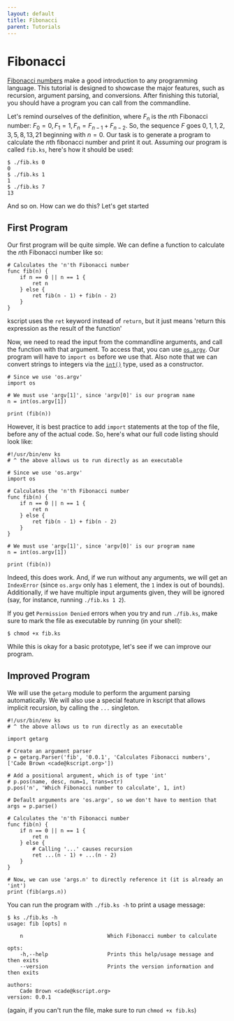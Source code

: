 ```yaml
---
layout: default
title: Fibonacci
parent: Tutorials
---
```


# Fibonacci

[Fibonacci numbers](https://en.wikipedia.org/wiki/Fibonacci_number) make a good introduction to any programming language. This tutorial is designed to showcase the major features, such as recursion, argument parsing, and conversions. After finishing this tutorial, you should have a program you can call from the commandline.

Let's remind ourselves of the definition, where $F_n$ is the $n$th Fibonacci number: $F_0 = 0, F_1 = 1, F_{n} = F_{n-1} + F_{n-2}$. So, the sequence $F$ goes $0, 1, 1, 2, 3, 5, 8, 13, 21$ beginning with $n=0$. Our task is to generate a program to calculate the $n$th fibonacci number and print it out. Assuming our program is called `fib.ks`, here's how it should be used:

```shell
$ ./fib.ks 0
0
$ ./fib.ks 1
1
$ ./fib.ks 7
13
```

And so on. How can we do this? Let's get started

## First Program

Our first program will be quite simple. We can define a function to calculate the $n$th Fibonacci number like so:

```ks
# Calculates the 'n'th Fibonacci number
func fib(n) {
    if n == 0 || n == 1 {
        ret n
    } else {
        ret fib(n - 1) + fib(n - 2)
    }
}
```

kscript uses the `ret` keyword instead of `return`, but it just means 'return this expression as the result of the function'


Now, we need to read the input from the commandline arguments, and call the function with that argument. To access that, you can use [`os.argv`](#/modules/os#argv). Our program will have to `import os` before we use that. Also note that we can convert strings to integers via the [`int()`](/builtins#int) type, used as a constructor. 

```ks
# Since we use 'os.argv'
import os

# We must use 'argv[1]', since 'argv[0]' is our program name
n = int(os.argv[1])

print (fib(n))
```

However, it is best practice to add `import` statements at the top of the file, before any of the actual code. So, here's what our full code listing should look like:


```ks
#!/usr/bin/env ks
# ^ the above allows us to run directly as an executable

# Since we use 'os.argv'
import os

# Calculates the 'n'th Fibonacci number
func fib(n) {
    if n == 0 || n == 1 {
        ret n
    } else {
        ret fib(n - 1) + fib(n - 2)
    }
}

# We must use 'argv[1]', since 'argv[0]' is our program name
n = int(os.argv[1])

print (fib(n))
```

Indeed, this does work. And, if we run without any arguments, we will get an `IndexError` (since `os.argv` only has `1` element, the `1` index is out of bounds). Additionally, if we have multiple input arguments given, they will be ignored (say, for instance, running `./fib.ks 1 2`). 

If you get `Permission Denied` errors when you try and run `./fib.ks`, make sure to mark the file as executable by running (in your shell):

```shell
$ chmod +x fib.ks
```

While this is okay for a basic prototype, let's see if we can improve our program.


## Improved Program

We will use the `getarg` module to perform the argument parsing automatically. We will also use a special feature in kscript that allows implicit recursion, by calling the `...` singleton.

```ks
#!/usr/bin/env ks
# ^ the above allows us to run directly as an executable

import getarg

# Create an argument parser
p = getarg.Parser('fib', '0.0.1', 'Calculates Fibonacci numbers', ['Cade Brown <cade@kscript.org>'])

# Add a positional argument, which is of type 'int'
# p.pos(name, desc, num=1, trans=str)
p.pos('n', 'Which Fibonacci number to calculate', 1, int)

# Default arguments are 'os.argv', so we don't have to mention that
args = p.parse()

# Calculates the 'n'th Fibonacci number
func fib(n) {
    if n == 0 || n == 1 {
        ret n
    } else {
        # Calling '...' causes recursion 
        ret ...(n - 1) + ...(n - 2)
    }
}

# Now, we can use 'args.n' to directly reference it (it is already an 'int')
print (fib(args.n))

```

You can run the program with `./fib.ks -h` to print a usage message:

```shell
$ ks ./fib.ks -h
usage: fib [opts] n

    n                           Which Fibonacci number to calculate

opts:
    -h,--help                   Prints this help/usage message and then exits
    --version                   Prints the version information and then exits

authors:
    Cade Brown <cade@kscript.org>
version: 0.0.1
```

(again, if you can't run the file, make sure to run `chmod +x fib.ks`)

